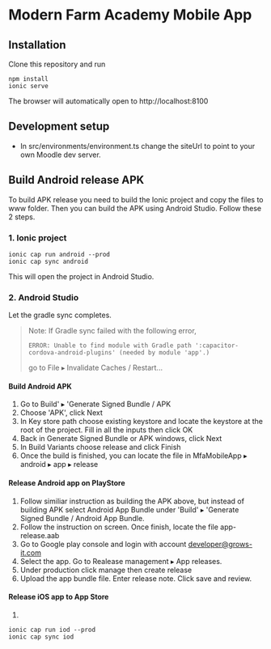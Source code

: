 # Modern Farm Academy Mobile App
## Installation
Clone this repository and run
```
npm install
ionic serve
```
The browser will automatically open to http://localhost:8100

## Development setup
- In src/environments/environment.ts change the siteUrl to point to your own Moodle dev server.
## Build Android release APK
To build APK release you need to build the Ionic project and copy the files to www folder. Then you can build the APK using Android Studio. Follow these 2 steps.
### 1. Ionic project
```
ionic cap run android --prod
ionic cap sync android
```

This will open the project in Android Studio. 

### 2. Android Studio
Let the gradle sync completes. 
> Note: If Gradle sync failed with the following error,
>
> `ERROR: Unable to find module with Gradle path ':capacitor-cordova-android-plugins' (needed by module 'app'.)`
>
> go to File ▸ Invalidate Caches / Restart...

#### Build Android APK
1. Go to Build' ▸ 'Generate Signed Bundle / APK
2. Choose 'APK', click Next
3. In Key store path choose existing keystore and locate the keystore at the root of the project. Fill in all the inputs then click OK
4. Back in Generate Signed Bundle or APK windows, click Next
5. In Build Variants choose release and click Finish
6. Once the build is finished, you can locate the file in MfaMobileApp⁩ ▸ ⁨android⁩ ▸ ⁨app⁩ ▸ ⁨release⁩

#### Release Android app on PlayStore
1. Follow similiar instruction as building the APK above, but instead of building APK select Android App Bundle under 'Build' ▸ 'Generate Signed Bundle / Android App Bundle.
2. Follow the instruction on screen. Once finish, locate the file app-release.aab
3. Go to Google play console and login with account developer@grows-it.com
4. Select the app. Go to Realease management ▸ App releases.
5. Under production click manage then create release
6. Upload the app bundle file. Enter release note. Click save and review.

#### Release iOS app to App Store
1. 
```
ionic cap run iod --prod
ionic cap sync iod
```